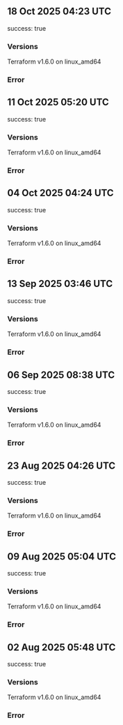 ## 18 Oct 2025 04:23 UTC

success: true

### Versions

Terraform v1.6.0
on linux_amd64

### Error

## 11 Oct 2025 05:20 UTC

success: true

### Versions

Terraform v1.6.0
on linux_amd64

### Error

## 04 Oct 2025 04:24 UTC

success: true

### Versions

Terraform v1.6.0
on linux_amd64

### Error

## 13 Sep 2025 03:46 UTC

success: true

### Versions

Terraform v1.6.0
on linux_amd64

### Error

## 06 Sep 2025 08:38 UTC

success: true

### Versions

Terraform v1.6.0
on linux_amd64

### Error

## 23 Aug 2025 04:26 UTC

success: true

### Versions

Terraform v1.6.0
on linux_amd64

### Error

## 09 Aug 2025 05:04 UTC

success: true

### Versions

Terraform v1.6.0
on linux_amd64

### Error

## 02 Aug 2025 05:48 UTC

success: true

### Versions

Terraform v1.6.0
on linux_amd64

### Error

